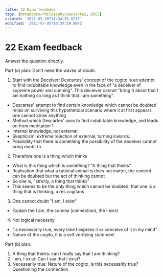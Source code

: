 ```yaml
---
title: 22 Exam feedback
tags: [Notebooks/Philosophy/Descartes, phil]
created: '2021-05-28T11:34:55.871Z'
modified: '2021-07-05T10:39:59.504Z'
---
```


# 22 Exam feedback

Answer the question directly.

Part (a) plan:
Don't need the waves of doubt.

1. Start with the Deceiver: Descartes' concept of the cogito is an attempt to find indubitable knowledge even in the face of "a deceiver of supreme power and cunning". This deceiver cannot "bring it about that I am nothing so long as I think that I am something".
  - Descartes' attempt to find certain knowledge which cannot be doubted relies on surviving this hypothetical scenario where it at first appears one cannot know anything
  - Method which Descartes' uses to find indubitable knowledge, and leads on from meditation 1
  - Internal knowledge, not external
  - Skepticism, extreme rejection of external, turning inwards.
  - Possibility that there is something the possibility of the deceiver cannot bring doubt to
2. Therefore one is a thing which thinks
- What is this thing which is something? "A thing that thinks"
- Realisation that what a rational animal is does not matter, the content can be doubted but the act of thinking cannot
- So one is, "strictly, a thing that thinks"
- This seems to be the only thing which cannot be doubted, that one is a thing that is thinking, a res cogitans
3. One cannot doubt "I am, I exist"
- Explain the I am, the comma (connection), the I exist
4. Not logical necessity 
- "is necessarily true, every time I express it or conceive of it in my mind"
- Nature of the cogito, it is a self verifying statement

Part (b) plan:

1. A thing that thinks: can I really say that I am thinking?
2. I am, I exist: Can I say that I exist?
3. Necessarily true: Nature of the cogito, is this necessarily true? Questioning the connection.


